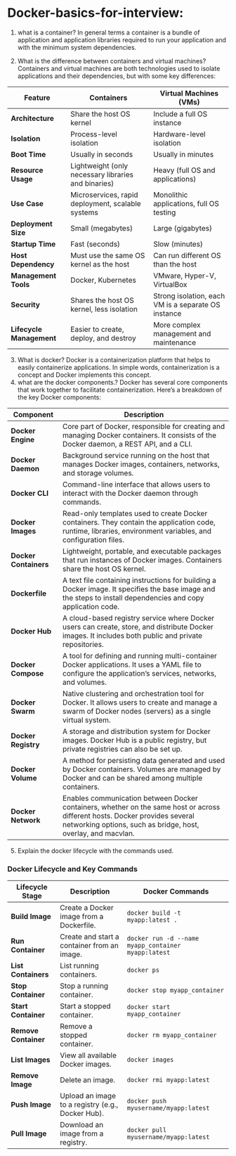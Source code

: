 # Docker-basics-for-interview:
1. what is a container?
  In general terms a container is a bundle of application and application libraries required to run your application and with the minimum system dependencies.

2. What is the difference between containers and virtual machines?
   Containers and virtual machines are both technologies used to isolate applications and their dependencies, but with some key differences:
   

| Feature                   | Containers                                           | Virtual Machines (VMs)                                |
|---------------------------|------------------------------------------------------|------------------------------------------------------|
| **Architecture**          | Share the host OS kernel                             | Include a full OS instance                           |
| **Isolation**             | Process-level isolation                              | Hardware-level isolation                             |
| **Boot Time**             | Usually in seconds                                   | Usually in minutes                                   |
| **Resource Usage**        | Lightweight (only necessary libraries and binaries)  | Heavy (full OS and applications)                     |
| **Use Case**              | Microservices, rapid deployment, scalable systems    | Monolithic applications, full OS testing             |
| **Deployment Size**       | Small (megabytes)                                    | Large (gigabytes)                                    |
| **Startup Time**          | Fast (seconds)                                       | Slow (minutes)                                       |
| **Host Dependency**       | Must use the same OS kernel as the host              | Can run different OS than the host                   |
| **Management Tools**      | Docker, Kubernetes                                   | VMware, Hyper-V, VirtualBox                          |
| **Security**              | Shares the host OS kernel, less isolation            | Strong isolation, each VM is a separate OS instance  |
| **Lifecycle Management**  | Easier to create, deploy, and destroy                | More complex management and maintenance              |

3. What is docker?
   Docker is a containerization platform that helps to easily containerize applications. In simple words, containerization is a concept and Docker implements this concept.
4. what are the docker components.?
   Docker has several core components that work together to facilitate containerization. Here’s a breakdown of the key Docker components:

| Component                 | Description                                                                 |
|---------------------------|-----------------------------------------------------------------------------|
| **Docker Engine**         | Core part of Docker, responsible for creating and managing Docker containers. It consists of the Docker daemon, a REST API, and a CLI. |
| **Docker Daemon**         | Background service running on the host that manages Docker images, containers, networks, and storage volumes. |
| **Docker CLI**            | Command-line interface that allows users to interact with the Docker daemon through commands. |
| **Docker Images**         | Read-only templates used to create Docker containers. They contain the application code, runtime, libraries, environment variables, and configuration files. |
| **Docker Containers**     | Lightweight, portable, and executable packages that run instances of Docker images. Containers share the host OS kernel. |
| **Dockerfile**            | A text file containing instructions for building a Docker image. It specifies the base image and the steps to install dependencies and copy application code. |
| **Docker Hub**            | A cloud-based registry service where Docker users can create, store, and distribute Docker images. It includes both public and private repositories. |
| **Docker Compose**        | A tool for defining and running multi-container Docker applications. It uses a YAML file to configure the application’s services, networks, and volumes. |
| **Docker Swarm**          | Native clustering and orchestration tool for Docker. It allows users to create and manage a swarm of Docker nodes (servers) as a single virtual system. |
| **Docker Registry**       | A storage and distribution system for Docker images. Docker Hub is a public registry, but private registries can also be set up. |
| **Docker Volume**         | A method for persisting data generated and used by Docker containers. Volumes are managed by Docker and can be shared among multiple containers. |
| **Docker Network**        | Enables communication between Docker containers, whether on the same host or across different hosts. Docker provides several networking options, such as bridge, host, overlay, and macvlan. |

5. Explain the docker lifecycle with the commands used.

### Docker Lifecycle and Key Commands

| Lifecycle Stage         | Description                                      | Docker Commands                               |
|-------------------------|--------------------------------------------------|----------------------------------------------|
| **Build Image**         | Create a Docker image from a Dockerfile.         | `docker build -t myapp:latest .`             |
| **Run Container**       | Create and start a container from an image.      | `docker run -d --name myapp_container myapp:latest` |
| **List Containers**     | List running containers.                         | `docker ps`                                  |
| **Stop Container**      | Stop a running container.                        | `docker stop myapp_container`                |
| **Start Container**     | Start a stopped container.                       | `docker start myapp_container`               |
| **Remove Container**    | Remove a stopped container.                      | `docker rm myapp_container`                  |
| **List Images**         | View all available Docker images.                | `docker images`                              |
| **Remove Image**        | Delete an image.                                 | `docker rmi myapp:latest`                    |
| **Push Image**          | Upload an image to a registry (e.g., Docker Hub).| `docker push myusername/myapp:latest`        |
| **Pull Image**          | Download an image from a registry.               | `docker pull myusername/myapp:latest`        |

   
